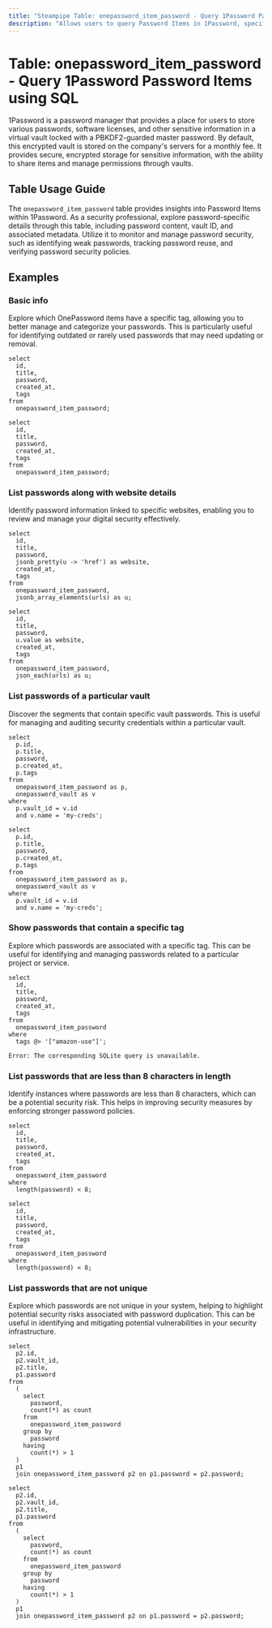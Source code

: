 ```yaml
---
title: "Steampipe Table: onepassword_item_password - Query 1Password Password Items using SQL"
description: "Allows users to query Password Items in 1Password, specifically the details of saved passwords, providing insights into password management and security."
---
```


# Table: onepassword_item_password - Query 1Password Password Items using SQL

1Password is a password manager that provides a place for users to store various passwords, software licenses, and other sensitive information in a virtual vault locked with a PBKDF2-guarded master password. By default, this encrypted vault is stored on the company's servers for a monthly fee. It provides secure, encrypted storage for sensitive information, with the ability to share items and manage permissions through vaults.

## Table Usage Guide

The `onepassword_item_password` table provides insights into Password Items within 1Password. As a security professional, explore password-specific details through this table, including password content, vault ID, and associated metadata. Utilize it to monitor and manage password security, such as identifying weak passwords, tracking password reuse, and verifying password security policies.

## Examples

### Basic info
Explore which OnePassword items have a specific tag, allowing you to better manage and categorize your passwords. This is particularly useful for identifying outdated or rarely used passwords that may need updating or removal.

```sql+postgres
select
  id,
  title,
  password,
  created_at,
  tags
from
  onepassword_item_password;
```

```sql+sqlite
select
  id,
  title,
  password,
  created_at,
  tags
from
  onepassword_item_password;
```

### List passwords along with website details
Identify password information linked to specific websites, enabling you to review and manage your digital security effectively.

```sql+postgres
select
  id,
  title,
  password,
  jsonb_pretty(u -> 'href') as website,
  created_at,
  tags
from
  onepassword_item_password,
  jsonb_array_elements(urls) as u;
```

```sql+sqlite
select
  id,
  title,
  password,
  u.value as website,
  created_at,
  tags
from
  onepassword_item_password,
  json_each(urls) as u;
```

### List passwords of a particular vault
Discover the segments that contain specific vault passwords. This is useful for managing and auditing security credentials within a particular vault.

```sql+postgres
select
  p.id,
  p.title,
  password,
  p.created_at,
  p.tags
from
  onepassword_item_password as p,
  onepassword_vault as v
where
  p.vault_id = v.id
  and v.name = 'my-creds';
```

```sql+sqlite
select
  p.id,
  p.title,
  password,
  p.created_at,
  p.tags
from
  onepassword_item_password as p,
  onepassword_vault as v
where
  p.vault_id = v.id
  and v.name = 'my-creds';
```

### Show passwords that contain a specific tag
Explore which passwords are associated with a specific tag. This can be useful for identifying and managing passwords related to a particular project or service.

```sql+postgres
select
  id,
  title,
  password,
  created_at,
  tags
from
  onepassword_item_password
where
  tags @> '["amazon-use"]';
```

```sql+sqlite
Error: The corresponding SQLite query is unavailable.
```

### List passwords that are less than 8 characters in length
Identify instances where passwords are less than 8 characters, which can be a potential security risk. This helps in improving security measures by enforcing stronger password policies.

```sql+postgres
select
  id,
  title,
  password,
  created_at,
  tags
from
  onepassword_item_password
where
  length(password) < 8;
```

```sql+sqlite
select
  id,
  title,
  password,
  created_at,
  tags
from
  onepassword_item_password
where
  length(password) < 8;
```

### List passwords that are not unique
Explore which passwords are not unique in your system, helping to highlight potential security risks associated with password duplication. This can be useful in identifying and mitigating potential vulnerabilities in your security infrastructure.

```sql+postgres
select
  p2.id,
  p2.vault_id,
  p2.title,
  p1.password
from
  (
    select
      password,
      count(*) as count
    from
      onepassword_item_password
    group by
      password
    having
      count(*) > 1
  )
  p1
  join onepassword_item_password p2 on p1.password = p2.password;
```

```sql+sqlite
select
  p2.id,
  p2.vault_id,
  p2.title,
  p1.password
from
  (
    select
      password,
      count(*) as count
    from
      onepassword_item_password
    group by
      password
    having
      count(*) > 1
  )
  p1
  join onepassword_item_password p2 on p1.password = p2.password;
```
